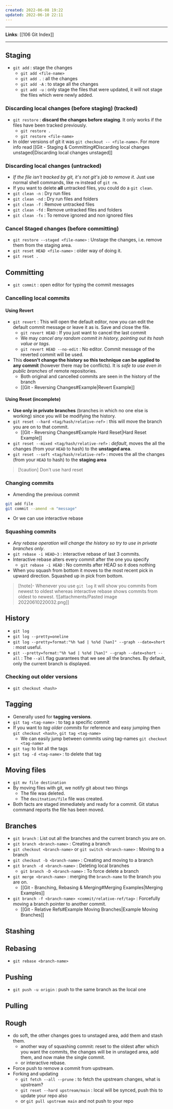 ```yaml
---
created: 2022-06-08 19:22
updated: 2022-06-10 22:11
---
```

---
**Links**: [[106 Git Index]]

---
## Staging
- `git add` : stage the changes
	- `git add <file-name>`
	- `git add .` : all the changes
	- `git add -A` : to stage all the changes
	- `git add -u` : only stage the files that were updated, it will not stage the files which were newly added.

### Discarding local changes (before staging) (tracked)
- `git restore` : **discard the changes before staging**. It only works if the files have been tracked previously.
	- `git restore .`
	- `git restore <file-name>`
- In older versions of git it was `git checkout -- <file-name>`. For more info read [[Git - Staging & Committing#Discarding local changes unstaged|Discarding local changes unstaged]]

### Discarding local changes (untracked)
- *If the file isn't tracked by git, it's not git's job to remove it*. Just use normal shell commands, like `rm` instead of `git rm`.
- If you want to delete **all** untracked files, you could do a `git clean`. 
- `git clean -n` : Dry run files
- `git clean -nd` : Dry run files and folders
- `git clean -f` : Remove untracked files
- `git clean -fd` : Remove untracked files and folders
- `git clean -fx` : To remove ignored and non ignored files

### Cancel Staged changes (before committing)
- `git restore --staged <file-name>` : Unstage the changes, i.e. remove them from the staging area.
- `git reset HEAD <file-name>` : older way of doing it.
- `git reset .`

## Committing
- `git commit` : open editor for typing the commit messages

### Cancelling local commits 
#### Using Revert
- `git revert` : This will open the default editor, now you can edit the default commit message or leave it as is. Save and close the file.
	- `git revert HEAD` : If you just want to cancel the last commit
	- We may *cancel any random commit in history, pointing out its hash value or tags*.
	- `git revert HEAD --no-edit` : No editor. Commit message of the reverted commit will be used.
- This **doesn't change the history so this technique can be applied to any commit** (however there may be conflicts). It is *safe to use even in public branches* of remote repositories.
	- Both original and cancelled commits are seen in the history of the branch
	- [[Git - Reversing Changes#Example|Revert Example]]

#### Using Reset (incomplete)
- **Use only in private branches** (branches in which no one else is working) since you will be modifying the history.
- `git reset --hard <tag/hash/relative-ref>` : this will move the branch you are on to that commit.
	- [[Git - Reversing Changes#Example Hard Reset|Hard Reset Example]]
- `git reset --mixed <tag/hash/relative-ref>` : *default*, moves the all the changes (from your `HEAD` to hash) to the **unstaged area**.
- `git reset --soft <tag/hash/relative-ref>` : moves the all the changes (from your `HEAD` to hash) to the **staging area**

> [!caution] Don't use hard reset

### Changing commits
- Amending the previous commit
```bash
git add file
git commit --amend -m "message"
```
- Or we can use interactive rebase

### Squashing commits
- *Any rebase operation will change the history so try to use in private branches only*.
- `git rebase -i HEAD~3` : interactive rebase of last 3 commits.
- Interactive rebase alters every commit after the one you specify
	- `git rebase -i HEAD` : No commits after HEAD so it does nothing
- When you squash from bottom it moves to the most recent pick in upward direction. Squashed up in pick from bottom.

> [!note]- Whenever you use `git log` it will show you commits from newest to oldest whereas interactive rebase shows commits from oldest to newest.
> ![[attachments/Pasted image 20220610220032.png]]

## History
- `git log`
- `git log --pretty=oneline`
- `git log --pretty=format:"%h %ad | %s%d [%an]" --graph --date=short` : most useful.
- `git --pretty=format:"%h %ad | %s%d [%an]" --graph --date=short --all` : The `--all` flag guarantees that we see all the branches. By default, only the current branch is displayed.

### Checking out older versions
- `git checkout <hash>`

## Tagging
- Generally used for **tagging versions**.
- `git tag <tag-name>` : to tag a specific commit
- If you want to *tag older commits* for reference and easy jumping then `git checkout <hash>`, `git tag <tag-name>`
	- We can easily jump between commits using tag-names `git checkout <tag-name>`
- `git tag`: to list all the tags
- `git tag -d <tag-name>` : to delete that tag

## Moving files
- `git mv file destination`
- By moving files with git, we notify git about two things
	- The file was deleted.
	- The `desitnation/file` file was created.
- Both facts are staged immediately and ready for a commit. Git status command reports the file has been moved.

## Branches
- `git branch` : List out all the branches and the current branch you are on.
- `git branch <branch-name>` : Creating a branch
- `git checkout <branch-name>` or `git switch <branch-name>` : Moving to a branch
- `git checkout -b <branch-name>` : Creating and moving to a branch
- `git branch -d <branch-name>` : Deleting local branches
	- `git branch -D <branch-name>` : To force delete a branch
- `git merge <branch-name>` : merging the `branch-name` to the branch you are on.
	- [[Git - Branching, Rebasing & Merging#Merging Examples|Merging Examples]]
- `git branch -f <branch-name> <commit/relative-ref/tag>` : Forcefully moving a branch pointer to another commit.
	- [[Git - Relative Refs#Example Moving Branches|Example Moving Branches]]

## Stashing

## Rebasing
- `git rebase <branch-name>`

## Pushing
- `git push -u origin` : push to the same branch as the local one

## Pulling

## Rough

- do soft, the other changes goes to unstaged area, add them and stash them.
	- another way of squashing commit: reset to the oldest after which you want the commits, the changes will be in unstaged area, add them, and now make the single commit.
	- or interactive rebase.
- Force push to remove a commit from upstream.
- Forking and updating
	- `git fetch --all --prune` : to fetch the upstream changes, what is upstream?
	- `git reset --hard upstream/main` : local will be synced, push this to update your repo also
	- or `git pull upstream main` and not push to your repo